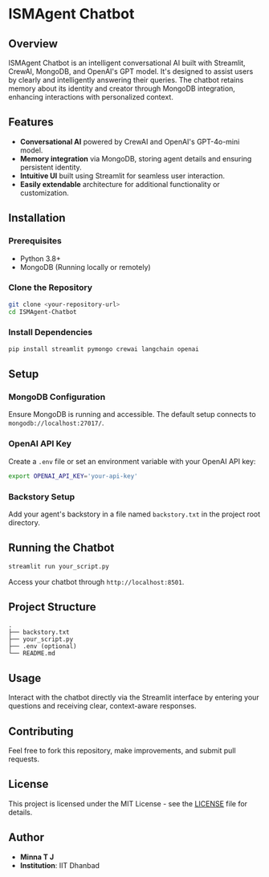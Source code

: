 # ISMAgent Chatbot

## Overview
ISMAgent Chatbot is an intelligent conversational AI built with Streamlit, CrewAI, MongoDB, and OpenAI's GPT model. It's designed to assist users by clearly and intelligently answering their queries. The chatbot retains memory about its identity and creator through MongoDB integration, enhancing interactions with personalized context.

## Features
- **Conversational AI** powered by CrewAI and OpenAI's GPT-4o-mini model.
- **Memory integration** via MongoDB, storing agent details and ensuring persistent identity.
- **Intuitive UI** built using Streamlit for seamless user interaction.
- **Easily extendable** architecture for additional functionality or customization.

## Installation
### Prerequisites
- Python 3.8+
- MongoDB (Running locally or remotely)

### Clone the Repository
```bash
git clone <your-repository-url>
cd ISMAgent-Chatbot
```

### Install Dependencies
```bash
pip install streamlit pymongo crewai langchain openai
```

## Setup
### MongoDB Configuration
Ensure MongoDB is running and accessible. The default setup connects to `mongodb://localhost:27017/`.

### OpenAI API Key
Create a `.env` file or set an environment variable with your OpenAI API key:
```bash
export OPENAI_API_KEY='your-api-key'
```

### Backstory Setup
Add your agent's backstory in a file named `backstory.txt` in the project root directory.

## Running the Chatbot
```bash
streamlit run your_script.py
```
Access your chatbot through `http://localhost:8501`.

## Project Structure
```
.
├── backstory.txt
├── your_script.py
├── .env (optional)
└── README.md
```

## Usage
Interact with the chatbot directly via the Streamlit interface by entering your questions and receiving clear, context-aware responses.

## Contributing
Feel free to fork this repository, make improvements, and submit pull requests.

## License
This project is licensed under the MIT License - see the [LICENSE](LICENSE) file for details.

## Author
- **Minna T J**
- **Institution**: IIT Dhanbad